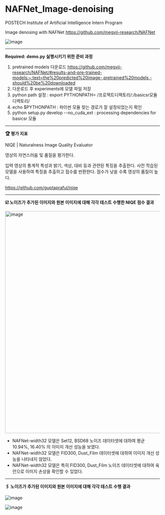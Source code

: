 # NAFNet_Image-denoising
POSTECH Institute of Artificial Intelligence Intern Program

Image denosing with NAFNet https://github.com/megvii-research/NAFNet

![image](https://github.com/midoi327/NAFNet_Image-denoising/assets/50612011/0018df3a-69c0-41b9-a17f-10af795e5ead)


---


**Required:**
**demo.py 실행시키기 위한 준비 과정**
1. pretrained models 다운로드 https://github.com/megvii-research/NAFNet/#results-and-pre-trained-models:~:text=the%20predicted%20image-,pretrained%20models,-should%20be%20downloaded
2. 다운로드 후 experiments에 모델 파일 저장
3. python path 설정 : export PYTHONPATH= /프로젝트디렉토리/:/basicsr모듈디렉토리/
4. echo $PYTHONPATH : 파이썬 모듈 찾는 경로가 잘 설정되었는지 확인
5. python setup.py develop --no_cuda_ext : processing dependencies for basicsr 모듈


---

**🏆 평가 지표**


NIQE | Naturalness Image Quality Evaluator

영상의 자연스러움 및 품질을 평가한다. 

입력 영상의 통계적 특성과 밝기, 색상, 대비 등과 관련된 특징을 추출한다. 사전 학습된 모델을 사용하여 특징을 추출하고 점수를 반환한다. 
점수가 낮을 수록 영상의 품질이 높다. 

https://github.com/guptapraful/niqe

---


**☑️ 노이즈가 추가된 이미지와 원본 이미지에 대해 각각 테스트 수행한 NIQE 점수 결과**

<img width="723" alt="image" src="https://github.com/midoi327/NAFNet_Image-denoising/assets/50612011/34cdd4ae-215a-43a1-a83b-051bb2696e61">


* NAFNet-width32 모델은 Set12, BSD68 노이즈 데이터셋에 대하여 평균 10.94%, 16.40% 의 이미지 개선 성능을 보였다.
* NAFNet-width32 모델은 FID300, Dust_Film 데이터셋에 대하여 이미지 개선 성능을 나타내지 않았다.
* NAFNet-width32 모델은 특히 FID300, Dust_Film 노이즈 데이터셋에 대하여 육안으로 이미지 손상을 확인할 수 있었다.


---

**🖇️ 노이즈가 추가된 이미지와 원본 이미지에 대해 각각 테스트 수행 결과**

![image](https://github.com/midoi327/NAFNet_Image-denoising/assets/50612011/b8817c9f-820f-4915-8844-a89a31f6903f)

![image](https://github.com/midoi327/NAFNet_Image-denoising/assets/50612011/0c9e45a1-1acb-4810-8198-af3979937583)










